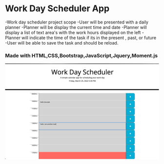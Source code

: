 # Work Day Scheduler App

-Work day scheduler project scope
    -User will be presented with a daily planner
    -Planner will be display the current time and date
    -Planner will display a list of text area's with the work hours displayed on the left
    -Planner will indicate the time of the task if its in the present , past, or future
    -User will be able to save the task and should be reload.

### Made with HTML,CSS,Bootstrap,JavaScript,Jquery,Moment.js 

![screenshot](planner.png)




